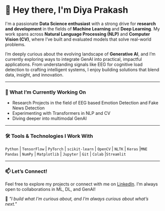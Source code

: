 # 👋 Hey there, I'm Diya Prakash

I'm a passionate **Data Science enthusiast** with a strong drive for **research and development** in the fields of **Machine Learning** and **Deep Learning**. My work spans across **Natural Language Processing (NLP)** and **Computer Vision (CV)**, where I’ve built and evaluated models that solve real-world problems.

I’m deeply curious about the evolving landscape of **Generative AI**, and I’m currently exploring ways to integrate GenAI into practical, impactful applications. From understanding signals like EEG for cognitive load detection to crafting intelligent systems, I enjoy building solutions that blend data, insight, and innovation.

---

### 🚀 What I’m Currently Working On
- Research Projects in the field of EEG based Emotion Detection and Fake News Detection  
- Experimenting with Transformers in NLP and CV  
- Diving deeper into multimodal GenAI

---

### 🛠️ Tools & Technologies I Work With
`Python` | `TensorFlow` | `PyTorch` | `scikit-learn` | `OpenCV` | `NLTK` | `Keras` |`MNE`  
`Pandas` | `NumPy` | `Matplotlib` | `Jupyter` | `Git` | `Colab` |`Streamlit`

---

### 📫 Let’s Connect!
Feel free to explore my projects or connect with me on [LinkedIn](https://www.linkedin.com/in/diya-prakash/). I’m always open to collaborations in ML, DL, and GenAI!

🧠 *"I build what I’m curious about, and I’m always curious about what’s next."*

